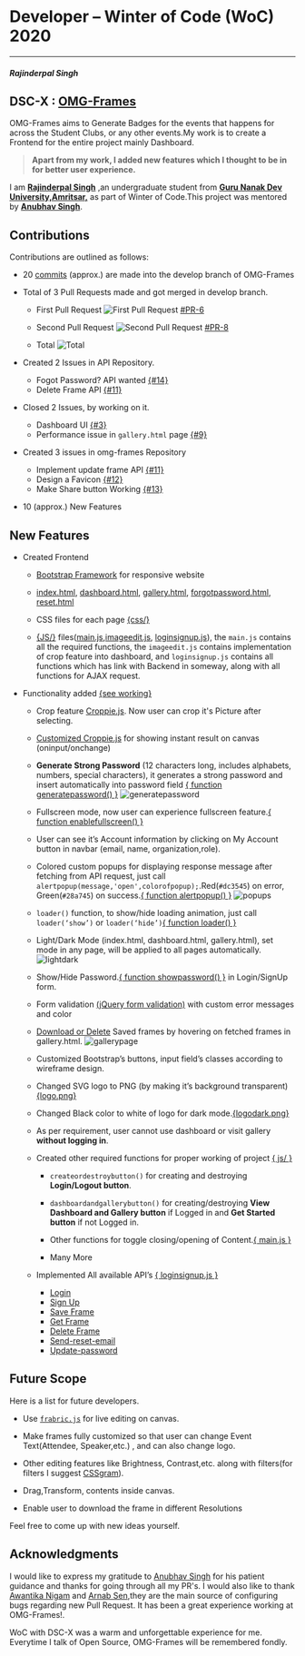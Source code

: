 # Developer – Winter of Code (WoC) 2020
---
##### **Rajinderpal Singh**
## DSC-X : [OMG-Frames](https://sairish2001.github.io/omgframestesting.github.io/)

OMG-Frames aims to Generate Badges for the events that happens for across the Student Clubs, or any other events.My work is to create a Frontend for the entire project mainly Dashboard.
>**Apart from my work, I added new features which I thought to be in for better user experience.**

I am **[Rajinderpal Singh](https://github.com/sairish2001/)** ,an undergraduate student from **[Guru Nanak Dev University,Amritsar,](http://www.gndu.ac.in/)** as part of Winter of Code.This project was mentored by **[Anubhav Singh](https://github.com/xprilion/)**.

## Contributions
Contributions are outlined as follows:

 * 20 [commits](https://github.com/dsc-x/omg-frames/commits/develop) (approx.) are made into the develop branch of OMG-Frames

* Total of 3 Pull Requests made and got merged in develop branch.

    * First Pull Request
 ![First Pull Request](https://i.imgur.com/QR3CiKv.png) [#PR-6](https://github.com/dsc-x/omg-frames/pull/5)

    * Second Pull Request ![Second Pull Request](https://i.imgur.com/EaHvExN.png) [#PR-8](https://github.com/dsc-x/omg-frames/pull/8)

    * Total ![Total](https://i.imgur.com/LAaiWWz.png)

* Created 2 Issues in API Repository.
    * Fogot Password? API wanted [{#14}](https://github.com/dsc-x/omg-frames-api/issues/14)
    * Delete Frame API [{#11}](https://github.com/dsc-x/omg-frames-api/issues/11)

* Closed 2 Issues, by working on it.
    * Dashboard UI [{#3}](https://github.com/dsc-x/omg-frames/issues/3)
    * Performance issue in `gallery.html` page [{#9}](https://github.com/dsc-x/omg-frames/issues/9)
* Created 3 issues in omg-frames Repository
    * Implement update frame API [{#11}](https://github.com/dsc-x/omg-frames/issues/11)
    * Design a Favicon [{#12}](https://github.com/dsc-x/omg-frames/issues/12)
    * Make Share button Working [{#13}](https://github.com/dsc-x/omg-frames/issues/13)
* 10 (approx.) New Features

## New Features
* Created Frontend
    * [Bootstrap Framework](https://getbootstrap.com/) for responsive website 
    * [index.html](https://github.com/dsc-x/omg-frames/blob/develop/index.html), [dashboard.html](https://github.com/dsc-x/omg-frames/blob/develop/dashboard.html), [gallery.html](https://github.com/dsc-x/omg-frames/blob/develop/gallery.html), [forgotpassword.html](https://github.com/dsc-x/omg-frames/blob/develop/forgotpassword.html), [reset.html](https://github.com/dsc-x/omg-frames/blob/develop/reset.html)
    * CSS files for each page [{css/}](https://github.com/dsc-x/omg-frames/tree/develop/css)
    
    * [{JS/}](https://github.com/dsc-x/omg-frames/tree/develop/js) files([main.js](https://github.com/dsc-x/omg-frames/blob/develop/js/main.js),[imageedit.js](https://github.com/dsc-x/omg-frames/blob/develop/js/imageedit.js), [loginsignup.js](https://github.com/dsc-x/omg-frames/blob/develop/js/loginsignup.js)), the `main.js` contains all the required functions, the `imageedit.js` contains implementation of crop feature into dashboard, and `loginsignup.js` contains all functions which has link with Backend in someway, along with all functions for AJAX request.
* Functionality added [{see working}](https://sairish2001.github.io/omgframestesting.github.io/)
    * Crop feature [Croppie.js](https://foliotek.github.io/Croppie/). Now user can crop it's Picture after selecting.

    * [Customized Croppie.js](https://github.com/dsc-x/omg-frames/blob/develop/js/croppie.js) for showing instant result on canvas (oninput/onchange)
    
    * **Generate Strong Password** (12 characters long, includes alphabets, numbers, special characters), it generates a strong password and insert automatically into password field [{ function generatepassword() }](https://github.com/dsc-x/omg-frames/blob/6c1e9c40dfcd8e21980094d9291784da1c7b6612/js/main.js#L197)
    ![generatepassword](https://i.imgur.com/8ruldPM.png)
    
    * Fullscreen mode, now user can experience fullscreen feature.[{ function enablefullscreen() }](https://github.com/dsc-x/omg-frames/blob/6c1e9c40dfcd8e21980094d9291784da1c7b6612/js/main.js#L224)

    * User can see it’s Account information by clicking on My Account button in navbar (email, name, organization,role).
    
    * Colored custom popups for displaying response message after fetching from API request, just call `alertpopup(message,'open',colorofpopup);`.Red(`#dc3545`) on error, Green(`#28a745`) on success.[{ function alertpopup() }](https://github.com/dsc-x/omg-frames/blob/6c1e9c40dfcd8e21980094d9291784da1c7b6612/js/main.js#L186)
    ![popups](https://i.imgur.com/9qBVSu7.png)

    * `loader()` function, to show/hide loading animation, just call `loader(‘show’)` or `loader(‘hide’)`[{ function loader() }](https://github.com/dsc-x/omg-frames/blob/6c1e9c40dfcd8e21980094d9291784da1c7b6612/js/main.js#L88)
    
    * Light/Dark  Mode (index.html, dashboard.html, gallery.html), set mode in any page, will be applied to all pages automatically.
    ![lightdark](https://i.imgur.com/gwKAX24.jpg)
    
    * Show/Hide Password.[{ function showpassword() }](https://github.com/dsc-x/omg-frames/blob/6c1e9c40dfcd8e21980094d9291784da1c7b6612/js/main.js#L210) in Login/SignUp form.
    
    * Form validation [(jQuery form validation)](https://jqueryvalidation.org/) with custom error messages and color 
    
    * [Download or Delete](https://github.com/dsc-x/omg-frames/blob/6c1e9c40dfcd8e21980094d9291784da1c7b6612/js/loginsignup.js#L190) Saved frames by hovering on fetched frames in gallery.html.
    ![gallerypage](https://i.imgur.com/j8Bm0R1.jpg)

    * Customized Bootstrap’s buttons, input field’s classes according to wireframe design.

    * Changed SVG logo to PNG (by making it’s background transparent) [{logo.png}](https://github.com/dsc-x/omg-frames/blob/develop/images/logo.png)                                
    * Changed Black color to white of logo for dark mode.[{logodark.png}](https://github.com/dsc-x/omg-frames/blob/develop/images/logodark.png)
    
    * As per requirement, user cannot use dashboard or visit gallery **without logging in**.
    
    * Created other required functions for proper working of project [{ js/ }](https://github.com/dsc-x/omg-frames/tree/develop/js)
        * `createordestroybutton()` for creating and destroying **Login/Logout button**.
        
        * `dashboardandgallerybutton()` for creating/destroying **View Dashboard and Gallery button** if Logged in and **Get Started button** if not Logged in.
        
        * Other functions for toggle closing/opening of Content.[{ main.js }](https://github.com/dsc-x/omg-frames/blob/develop/js/main.js)
        
        * Many More

    * Implemented All available API’s [{ loginsignup.js }](https://github.com/dsc-x/omg-frames/blob/develop/js/loginsignup.js)
        * [Login](https://github.com/dsc-x/omg-frames/blob/6c1e9c40dfcd8e21980094d9291784da1c7b6612/js/loginsignup.js#L117)
        * [Sign Up](https://github.com/dsc-x/omg-frames/blob/6c1e9c40dfcd8e21980094d9291784da1c7b6612/js/loginsignup.js#L68)
        * [Save Frame](https://github.com/dsc-x/omg-frames/blob/6c1e9c40dfcd8e21980094d9291784da1c7b6612/js/loginsignup.js#L246)
        * [Get Frame](https://github.com/dsc-x/omg-frames/blob/6c1e9c40dfcd8e21980094d9291784da1c7b6612/js/loginsignup.js#L219)
        * [Delete Frame](https://github.com/dsc-x/omg-frames/blob/6c1e9c40dfcd8e21980094d9291784da1c7b6612/js/loginsignup.js#L162)
        * [Send-reset-email](https://github.com/dsc-x/omg-frames/blob/6c1e9c40dfcd8e21980094d9291784da1c7b6612/js/loginsignup.js#L280)
        * [Update-password](https://github.com/dsc-x/omg-frames/blob/6c1e9c40dfcd8e21980094d9291784da1c7b6612/js/loginsignup.js#L309)

## Future Scope
Here is a list for future developers. 
* Use [`frabric.js`](http://fabricjs.com/) for live editing on  canvas.
* Make frames fully customized so that user can change Event Text(Attendee, Speaker,etc.) , and can also change logo.
* Other editing features like Brightness, Contrast,etc. along with filters(for filters I suggest [CSSgram](https://una.im/CSSgram/)).

* Drag,Transform, contents inside canvas.

* Enable user to download the frame in different Resolutions

Feel free to come up with new ideas yourself.

## Acknowledgments
I would like to express my gratitude to [Anubhav Singh](https://github.com/xprilion) for his patient guidance and thanks for going through all my PR's.
I would also like to thank [Awantika Nigam](https://github.com/awantika10) and [Arnab Sen](https://github.com/arnabsen1729),they are the main source of configuring bugs regarding new Pull Request. It has been a great experience working at OMG-Frames!.


WoC with DSC-X was a warm and unforgettable experience for me. Everytime I talk of Open Source, OMG-Frames will be remembered fondly.